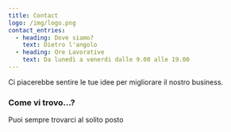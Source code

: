 ```yaml
---
title: Contact
logo: /img/logo.png
contact_entries:
  - heading: Dove siamo?
    text: Dietro l'angolo
  - heading: Ore Lavorative
    text: Da lunedì a venerdi dalle 9.00 alle 19.00
---
```


Ci piacerebbe sentire le tue idee per migliorare il nostro business.

<h3 class="f4 b lh-title mb2">Come vi trovo…?</h3>

Puoi sempre trovarci al solito posto
